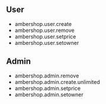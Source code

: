 ## User
* ambershop.user.create
* ambershop.user.remove
* ambershop.user.setprice
* ambershop.user.setowner

## Admin
* ambershop.admin.remove
* ambershop.admin.create.unlimited
* ambershop.admin.setprice
* ambershop.admin.setowner

